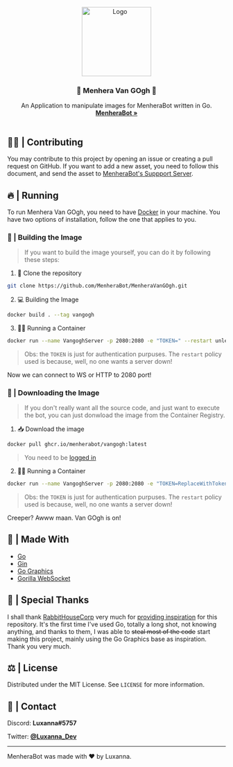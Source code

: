 <p align="center">
    <img src="https://i.imgur.com/g9MuGLw.png" alt="Logo" width="160" height="160">

  <h3 align="center">📔 <b>Menhera Van GOgh</b> 📔</h3>

  <p align="center">
    An Application to manipulate images for MenheraBot written in Go. 
    <br />
    <a href="https://github.com/MenheraBot/MenheraBot"><strong>MenheraBot »</strong></a>
    <br />
    <br />
  </p>
</p>

## 👨‍💻 | Contributing

You may contribute to this project by opening an issue or creating a pull request on GitHub. If you want to add a new asset, you need to follow this document, and send the asset to [MenheraBot's Suppport Server](https://discord.com/invite/fZMdQbA).

## 🔥 | Running

To run Menhera Van GOgh, you need to have [Docker](https://www.docker.com/) in your machine. You have two options of installation, follow the one that applies to you.

### 🔮 | Building the Image

> If you want to build the image yourself, you can do it by following these steps:

1. 🧹 Clone the repository

```bash
git clone https://github.com/MenheraBot/MenheraVanGOgh.git
```

2. 💻 Building the Image

```bash
docker build . --tag vangogh
```

3. 🏃‍♂️ Running a Container

```bash
docker run --name VangoghServer -p 2080:2080 -e "TOKEN=" --restart unless-stopped -d -t vangogh
```

> Obs: the `TOKEN` is just for authentication purpuses. The `restart` policy used is because, well, no one wants a server down!

Now we can connect to WS or HTTP to 2080 port!

### 🎉 | Downloading the Image

> If you don't really want all the source code, and just want to execute the bot, you can just donwload the image from the Container Registry.

1. 📥 Download the image

```bash
docker pull ghcr.io/menherabot/vangogh:latest
```

> You need to be [logged in](https://docs.github.com/en/packages/working-with-a-github-packages-registry/working-with-the-container-registry#authenticating-to-the-container-registry)

2. 🏃‍♂️ Running a Container

```bash
docker run --name VangoghServer -p 2080:2080 -e "TOKEN=ReplaceWithToken" --restart unless-stopped -d -t ghcr.io/menherabot/vangogh:latest
```

> Obs: the `TOKEN` is just for authentication purpuses. The `restart` policy used is because, well, no one wants a server down!

Creeper? Awww maan. Van GOgh is on!

## 🔨 | Made With

- [Go](https://go.dev/)
- [Gin](https://github.com/gin-gonic/gin)
- [Go Graphics](https://github.com/fogleman/gg)
- [Gorilla WebSocket](https://github.com/gorilla/websocket)

## 💖 | Special Thanks

I shall thank [RabbitHouseCorp](https://github.com/RabbitHouseCorp) very much for [providing inspiration](https://github.com/RabbitHouseCorp) for this repository. It's the first time I've used Go, totally a long shot, not knowing anything, and thanks to them, I was able to ~~steal most of the code~~ start making this project,  mainly using the Go Graphics base as inspiration. Thank you very much.

## ⚖️ | License

Distributed under the MIT License. See `LICENSE` for more information.

## 📧 | Contact

Discord: **Luxanna#5757**

Twitter: **[@Luxanna_Dev](https://twitter.com/Luxanna_Dev)**

---

MenheraBot was made with ❤️ by Luxanna.
